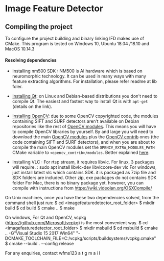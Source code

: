 # Image Feature Detector

## Compiling the project

To configure the project building and binary linking IFD makes use of CMake. 
This program is tested on Windows 10, Ubuntu 18.04 /18.10 and MacOS 10.14.3

#### Resolving dependencies

- Installing nm500 SDK : NM500 is AI hardware which is based on neuromorphic technology. It can be used in many ways with many feature extracting algorithms.
  For installation, please refer readme at lib foler.

- [Installing Qt](http://doc.qt.io/qt-5/linux.html): on Linux and Debian-based distributions you don't need to compile Qt. The easiest and fastest way to install Qt is with `apt-get` (details on the link).
- [Installing OpenCV](http://opencv.org/quickstart.html): due to some OpenCV copyrighted code, the modules containing SIFT and SURF detectors aren't available on Debian repositories like the rest of [OpenCV modules](https://packages.debian.org/search?keywords=opencv). This means you will have to compile OpenCV libraries by yourself. By and large you will need to download the main [OpenCV modules](https://github.com/Itseez/opencv) plus the [OpenCV contrib](https://github.com/Itseez/opencv_contrib) ones (the code containing SIFT and SURF detectors), and when you are about to compile the main OpenCV modules set the `OPENCV_EXTRA_MODULES_PATH` CMake variable to `<opencv_contrib>/modules`. Better explained [here](https://github.com/Itseez/opencv_contrib).
- Installing VLC : For rtsp stream, it requires libvlc.
  For linux, 3 packages will require. : sudo apt install libvlc-dev libvlccore-dev vlc
  For windows, just install latest vlc which contains SDK. it is packaged as 7zip file and SDK folders are included. Other zip, exe packages do not contains SDK folder
  For Mac, there is no binary package yet. however, you can compile with instructions from https://wiki.videolan.org/OSXCompile/
  
On Unix machines, once you have these two dependencies solved, from the command shell just run:
$ cd <imagefeaturedetector_root_folder>
$ mkdir build
$ cd build
$ cmake ..
$ make

On windows, For Qt and OpenCV, vcpkg (https://github.com/Microsoft/vcpkg) is the most convenient way.
$ cd <imagefeaturedetector_root_folder>
$ mkdir msbuild
$ cd msbuild
$ cmake  .. -G"Visual Studio 15 2017 Win64" "-DCMAKE_TOOLCHAIN_FILE=C:/vcpkg/scripts/buildsystems/vcpkg.cmake"
$ cmake --build . --config release

For any enquiries, contact wfms123  a t  g m a i l